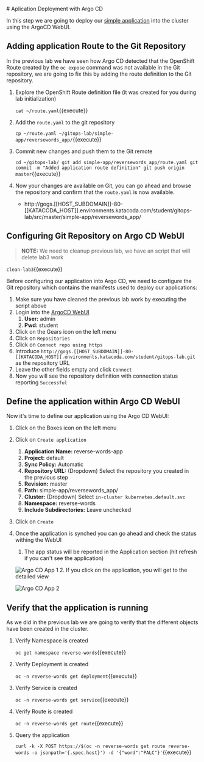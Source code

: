 <br>
# Aplication Deployment with Argo CD

In this step we are going to deploy our [simple application](http://gogs.[[HOST_SUBDOMAIN]]-80-[[KATACODA_HOST]].environments.katacoda.com/student/gitops-lab/src/master/simple-app/reversewords_app/) into the cluster using the ArgoCD WebUI.

## Adding application Route to the Git Repository

In the previous lab we have seen how Argo CD detected that the OpenShift Route created by the `oc expose` command was not available in the Git repository, we are going to fix this by adding the route definition to the Git repository.

1. Explore the OpenShift Route definition file (it was created for you during lab initialization)

    ``cat ~/route.yaml``{{execute}}
2. Add the `route.yaml` to the git repository

    ``cp ~/route.yaml ~/gitops-lab/simple-app/reversewords_app/``{{execute}}
3. Commit new changes and push them to the Git remote

    ``
    cd ~/gitops-lab/
    git add simple-app/reversewords_app/route.yaml
    git commit -m "Added application route definition"
    git push origin master
    ``{{execute}}
4. Now your changes are available on Git, you can go ahead and browse the repository and confirm that the `route.yaml` is now available.

   * http://gogs.[[HOST_SUBDOMAIN]]-80-[[KATACODA_HOST]].environments.katacoda.com/student/gitops-lab/src/master/simple-app/reversewords_app/

## Configuring Git Repository on Argo CD WebUI

> **NOTE:** We need to cleanup previous lab, we have an script that will delete lab3 work

``clean-lab3``{{execute}}

Before configuring our application into Argo CD, we need to configure the Git repository which contains the manifests used to deploy our applications:

1. Make sure you have cleaned the previous lab work by executing the script above
2. Login into the [ArgoCD WebUI](https://argocd-server-argocd.[[HOST_SUBDOMAIN]]-80-[[KATACODA_HOST]].environments.katacoda.com)
   1. **User:** admin
   2. **Pwd:** student
3. Click on the Gears icon on the left menu
4. Click on `Repositories`
5. Click on `Connect repo using https`
6. Introduce `http://gogs.[[HOST_SUBDOMAIN]]-80-[[KATACODA_HOST]].environments.katacoda.com/student/gitops-lab.git` as the repository URL
7. Leave the other fields empty and click `Connect`
8. Now you will see the repository definition with connection status reporting `Successful`

## Define the application within Argo CD WebUI

Now it's time to define our application using the Argo CD WebUI:

1. Click on the Boxes icon on the left menu
2. Click on `Create application`
   1. **Application Name:** reverse-words-app
   2. **Project:** default
   3. **Sync Policy:** Automatic
   4. **Repository URL:** (Dropdown) Select the repository you created in the previous step
   5. **Revision:** master
   6. **Path:** simple-app/reversewords_app/
   7. **Cluster:** (Dropdown) Select `in-cluster kubernetes.default.svc`
   8. **Namespace:** reverse-words
   9. **Include Subdirectories:** Leave unchecked
3. Click on `Create`
4. Once the application is synched you can go ahead and check the status withing the WebUI
    1. The app status will be reported in the Application section (hit refresh if you can't see the application)
   
    ![Argo CD App 1](gitops-introduction/assets/argocd-app1.png)
    2. If you click on the application, you will get to the detailed view

    ![Argo CD App 2](gitops-introduction/assets/argocd-app2.png)

## Verify that the application is running

As we did in the previous lab we are going to verify that the different objects have been created in the cluster.

1. Verify Namespace is created

    ``oc get namespace reverse-words``{{execute}}
2. Verify Deployment is created

    ``oc -n reverse-words get deployment``{{execute}}
3. Verify Service is created

    ``oc -n reverse-words get service``{{execute}}
4. Verify Route is created

    ``oc -n reverse-words get route``{{execute}}
5. Query the application

    ``curl -k -X POST https://$(oc -n reverse-words get route reverse-words -o jsonpath='{.spec.host}') -d '{"word":"PALC"}'``{{execute}}
